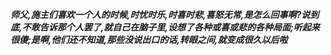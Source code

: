 ***师父,施主们喜欢一个人的时候,时忧时乐,时喜时悲,喜怒无常,是怎么回事啊?说到底,不敢告诉那个人罢了,就自己在脑子里,设想了各种或喜或悲的各种局面;听起来很傻;是啊,他们还不知道,那些没说出口的话,转眼之间,就变成很久以后啦***